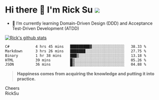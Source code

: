 # Hi there 👋 I'm Rick Su ![](https://komarev.com/ghpvc/?username=ricksu978)
<!--
**ricksu978/ricksu978** is a ✨ _special_ ✨ repository because its `README.md` (this file) appears on your GitHub profile.

Here are some ideas to get you started:

- 🔭 I’m currently working on ...
-->
- 🌱 I’m currently learning Domain-Driven Design (DDD) and Acceptance Test-Driven Development (ATDD)
<!--
- 👯 I’m looking to collaborate on ...
- 🤔 I’m looking for help with ...
- 💬 Ask me about ...
- 📫 How to reach me: ...
- 😄 Pronouns: ...
- ⚡ Fun fact: ...
-->
[![Rick's github stats](https://github-readme-stats.vercel.app/api?username=ricksu978&theme=dark)](https://github.com/ricksu978/ricksu978)

<!--START_SECTION:waka-->

```txt
C#            4 hrs 45 mins   █████████▓░░░░░░░░░░░░░░░   38.33 %
Markdown      3 hrs 26 mins   ███████░░░░░░░░░░░░░░░░░░   27.75 %
Binary        1 hr 38 mins    ███▒░░░░░░░░░░░░░░░░░░░░░   13.18 %
HTML          39 mins         █▒░░░░░░░░░░░░░░░░░░░░░░░   05.26 %
JSON          36 mins         █▒░░░░░░░░░░░░░░░░░░░░░░░   04.88 %
```

<!--END_SECTION:waka-->

> **Happiness comes from acquiring the knowledge and putting it into practice.**

Cheers  
RickSu 
